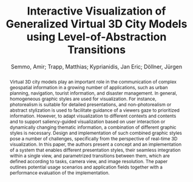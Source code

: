---
layout: technique
title: "Interactive Visualization of Generalized Virtual 3D City Models using Level-of-Abstraction Transitions"
classifications:
    system_type: "False"
    technique: "True"
    design_study: "False"
    evaluation: "False"
    data: "False"
    analysis: "False"
    generation: "False"
    curation_and_transformation: "False"
    management: "False"
    modeling: "False"
    urban_analysis: "False"
    visualization: "True"
    sunlight_access: "False"
    wind_ventilation: "False"
    view_impact: "False"
    energy: "False"
    damage_and_disaster_management: "False"
    climate: "False"
    sound: "False"
    property_cadastre: "False"
    others: "True"
    lookup: "False"
    browse: "False"
    locate: "False"
    explore: "False"
    identify: "False"
    compare: "False"
    summarize: "True"
    distribution: "False"
    trends: "False"
    outliers: "False"
    extremes: "False"
    features: "False"
    target_discovery: "True"
    target_access: "True"
    spatial_relation: "False"
    buildings: "True"
    streets: "True"
    nature: "False"
    uniform_discretization: "False"
    structural_subdivision: "False"
    univariate: "False"
    multivariate: "False"
    volumetric: "False"
    temporal: "False"
    sensing: "False"
    statistical: "False"
    simulation_based: "False"
    learning_based: "False"
    surveyed: "False"
    site: "False"
    block: "False"
    multi_block: "True"
    city: "False"
    va_wo_model: "False"
    post_model: "False"
    model_integrated: "False"
    assisted_models: "False"
    overlay: "False"
    embedded: "False"
    linked: "False"
    temporal_jx: "False"
    spatial_jx: "False"
    filter: "False"
    aggregate: "False"
    embed: "False"
    glyphs: "False"
    bar_charts: "False"
    scatterplots: "False"
    matrix: "False"
    parallel_coordinates: "False"
    map_2d: "False"
    map_3d: "True"
    walking: "False"
    steering: "False"
    selection_based: "False"
    manipulation_based: "True"
    distortion: "False"
    ghosting: "False"
    culling: "False"
    birds_view: "False"
    multi_view: "True"
    assisted_steering: "False"
    other: "False"
    vr_cave: "False"
    ar: "False"
    desktop: "True"
    mobile: "False"
    case_study: "True"
    user_study: "False"
    statistical_evaluation: "False"
    expert_interviews: "False"
key: "87H5F5QM"
item_type: "journalArticle"
publication_year: "2012"
author: "Semmo, Amir; Trapp, Matthias; Kyprianidis, Jan Eric; Döllner, Jürgen"
publication_title: "Computer Graphics Forum"
isbn: "nan"
issn: "01677055"
doi: "10.1111/j.1467-8659.2012.03081.x"
url_paper: "https://onlinelibrary.wiley.com/doi/10.1111/j.1467-8659.2012.03081.x"
abstract_note: "nan"
date_added: "2023-01-29 23:56:13"
date_modified: "2023-01-29 23:56:13"
access_date: "2023-01-29 23:56:13"
pages: "885-894"
num_pages: "nan"
issue: "3pt1"
volume: "31.0"
number_of_volumes: "nan"
journal_abbreviation: "nan"
short_title: "nan"
series: "nan"
series_number: "nan"
series_text: "nan"
series_title: "nan"
publisher: "nan"
place: "nan"
language: "en"
rights: "nan"
type: "nan"
archive: "nan"
archive_location: "nan"
library_catalog: "DOI.org (Crossref)"
call_number: "nan"
extra: "nan"
notes: "nan"
link_attachments: "nan"
manual_tags: "nan"
automatic_tags: "nan"
editor: "nan"
series_editor: "nan"
translator: "nan"
contributor: "nan"
attorney_agent: "nan"
book_author: "nan"
cast_member: "nan"
commenter: "nan"
composer: "nan"
cosponsor: "nan"
counsel: "nan"
interviewer: "nan"
producer: "nan"
recipient: "nan"
reviewed_author: "nan"
scriptwriter: "nan"
words_by: "nan"
guest: "nan"
number: "nan"
edition: "nan"
running_time: "nan"
scale: "nan"
medium: "nan"
artwork_size: "nan"
filing_date: "nan"
application_number: "nan"
assignee: "nan"
issuing_authority: "nan"
country: "nan"
meeting_name: "nan"
conference_name: "nan"
court: "nan"
references: "nan"
reporter: "nan"
legal_status: "nan"
priority_numbers: "nan"
programming_language: "nan"
version: "nan"
system: "nan"
code: "nan"
code_number: "nan"
section: "nan"
session: "nan"
committee: "nan"
history: "nan"
legislative_body: "nan"
abstract: "Virtual 3D city models play an important role in the communication of complex geospatial information in a growing number of applications, such as urban planning, navigation, tourist information, and disaster management. In general, homogeneous graphic styles are used for visualization. For instance, photorealism is suitable for detailed presentations, and non-photorealism or abstract stylization is used to facilitate guidance of a viewers gaze to prioritized information. However, to adapt visualization to different contexts and contents and to support saliency-guided visualization based on user interaction or dynamically changing thematic information, a combination of different graphic styles is necessary. Design and implementation of such combined graphic styles pose a number of challenges, specifically from the perspective of real-time 3D visualization. In this paper, the authors present a concept and an implementation of a system that enables different presentation styles, their seamless integration within a single view, and parametrized transitions between them, which are defined according to tasks, camera view, and image resolution. The paper outlines potential usage scenarios and application fields together with a performance evaluation of the implementation."
---